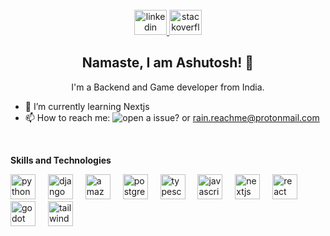 <!--
<div align="center">
<img height="200" src="https://media.licdn.com/dms/image/C4D03AQEC-_6i38jitw/profile-displayphoto-shrink_200_200/0/1610804662637?e=1701907200&v=beta&t=-t4iUOVT0_fJZ32JuoOEmJ7Aiu-E5Lg8Wd02BWJkinA" />
</div>
 -->
<br/>

<div align="center">
  <a href="https://linkedin.com/in/yadav-vishu" target="_blank">
    <img src="https://raw.githubusercontent.com/maurodesouza/profile-readme-generator/master/src/assets/icons/social/linkedin/default.svg" width="52" height="40" alt="linkedin logo"  />
  </a>
  <a href="https://stackoverflow.com/users/13508049/rain/" target="_blank">
    <img src="https://raw.githubusercontent.com/maurodesouza/profile-readme-generator/master/src/assets/icons/social/stackoverflow/default.svg" width="52" height="40" alt="stackoverflow logo"  />
  </a>
</div>

<h2 align="center">Namaste, I am Ashutosh! 🙏</h2>

<p align="center">I'm a Backend and Game developer from India.</p>

<!-- - 🔭 I’m currently working on game mechanics. -->
- 🌱 I’m currently learning Nextjs
- 📫 How to reach me: ![open a issue?](https://github.com/vi4hu/vi4hu/issues) or rain.reachme@protonmail.com

<br />

<b>Skills and Technologies</b>

<div align="left">
  <img src="https://img.shields.io/badge/Python-3776AB?logo=python&logoColor=white&style=for-the-badge" height="40" alt="python logo"  />
  <img width="12" />
  <img src="https://img.shields.io/badge/Django-092E20?logo=django&logoColor=white&style=for-the-badge" height="40" alt="django logo"  />
  <img width="12" />
  <img src="https://img.shields.io/badge/Amazon AWS-232F3E?logo=amazonaws&logoColor=white&style=for-the-badge" height="40" alt="amazonwebservices logo"  />
  <img width="12" />
  <img src="https://img.shields.io/badge/PostgreSQL-4169E1?logo=postgresql&logoColor=white&style=for-the-badge" height="40" alt="postgresql logo"  />
  <img width="12" />
  <img src="https://img.shields.io/badge/TypeScript-3178C6?logo=typescript&logoColor=white&style=for-the-badge" height="40" alt="typescript logo"  />
  <img width="12" />
  <img src="https://img.shields.io/badge/JavaScript-F7DF1E?logo=javascript&logoColor=black&style=for-the-badge" height="40" alt="javascript logo"  />
  <img width="12" />
  <img src="https://img.shields.io/badge/Next.js-000000?logo=nextdotjs&logoColor=white&style=for-the-badge" height="40" alt="nextjs logo"  />
  <img width="12" />
  <img src="https://img.shields.io/badge/React-61DAFB?logo=react&logoColor=black&style=for-the-badge" height="40" alt="react logo"  />
  <img width="12" />
  <img src="https://img.shields.io/badge/Godot Engine-478CBF?logo=godotengine&logoColor=white&style=for-the-badge" height="40" alt="godot logo"  />
  <img width="12" />
  <img src="https://img.shields.io/badge/Tailwind CSS-06B6D4?logo=tailwindcss&logoColor=black&style=for-the-badge" height="40" alt="tailwindcss logo"  />
</div>
<br /><br />

<!--
<b>GitHub Stat</b>

<div align="center">
  <img src="https://github-readme-stats.vercel.app/api?username=vi4hu&hide_title=false&hide_rank=false&show_icons=true&include_all_commits=false&count_private=false&disable_animations=false&theme=github_dark&locale=en&hide_border=true&order=1" height="150" alt="stats graph"  />
 <img src="https://github-readme-stats.vercel.app/api/top-langs?username=vi4hu&locale=en&hide_title=false&layout=compact&card_width=320&langs_count=5&theme=github_dark&hide_border=true&order=2" height="150" alt="languages graph"  />
</div>
-->

<!--
<b>Top Repositories</b>
<div width="100%" align="center">
  <a href="https://github.com/vi4hu/godot_compass" align="left" target="_blank">
    <img align="left" width="45%" src="https://github-readme-stats.vercel.app/api/pin/?username=vi4hu&repo=godot_compass&title_color=3382ed&text_color=ffffff&icon_color=3382ed&bg_color=000000&hide_border=true&locale=en" />
  </a>
  <a href="https://github.com/vi4hu/godot_health_bar_2d" align="right" target="_blank">
    <img align="right" width="45%" src="https://github-readme-stats.vercel.app/api/pin/?username=vi4hu&repo=godot_health_bar_2d&title_color=3382ed&text_color=ffffff&icon_color=3382ed&bg_color=000000&hide_border=true&locale=en" />
  </a>
</div><br /><br /><br /><br /><br /><br /><br />

<br />


<div width="100%" align="center">
  <a href="https://github.com/vi4hu/neuenable" align="left" target="_blank">
    <img align="left" width="45%" src="https://github-readme-stats.vercel.app/api/pin/?username=vi4hu&repo=neuenable&title_color=3382ed&text_color=ffffff&icon_color=3382ed&bg_color=000000&hide_border=true&locale=en" />
  </a>
  <a href="https://github.com/vi4hu/godot_supplies" align="right" target="_blank">
    <img align="right" width="45%" src="https://github-readme-stats.vercel.app/api/pin/?username=vi4hu&repo=godot_supplies&title_color=3382ed&text_color=ffffff&icon_color=3382ed&bg_color=000000&hide_border=true&locale=en" />
  </a>
</div><br /><br /><br /><br /><br /><br /><br />
-->
<!--
<h4 align="center">Play my indie Games</h4>
<p align="center">
  <a align="center" href="https://rainxdev.itch.io/"><img alt="itch.io" src="https://github.com/vi4hu/vi4hu/blob/main/elements/itch.io.png"    width="30" height="30" /></a>
</p>
<h4 align="center">Follow Me</h4>
<p align="center">
  <a href="https://twitter.com/rainxcat1/"><img alt="twitter" src="https://github.com/vi4hu/vi4hu/blob/main/elements/twitter.png" width="30" height="30" /></a>
  <a href="https://www.youtube.com/channel/UCZl5Gy9LmY6B2XQtL8QeKvQ"><img alt="youtube" src="https://github.com/vi4hu/vi4hu/blob/main/elements/youtube.png" width="30" height="30" /></a>
  <a href="https://www.instagram.com/rainx_cat/"><img alt="insta" src="https://github.com/vi4hu/vi4hu/blob/main/elements/instagram.png" width="30" height="30" /></a>
  <a href="https://stackoverflow.com/users/13508049/rain/"><img alt="stackoverflow" src="https://github.com/vi4hu/vi4hu/blob/main/elements/stackoverflow.png" width="30" height="30" /></a>
</p>
<br>
-->
<!-- <p align="center">
  <img alt="itch.io" src="https://github-readme-stats.vercel.app/api?username=vi4hu&count_private=true&show_icons=true&theme=tokyonight" width="400" height="200" /> -->
<!--   <img alt="itch.io" src="https://github-readme-stats.vercel.app/api/top-langs/?username=vi4hu&layout=compact&show_icons=true&theme=tokyonight" width="400" height="200" /> -->

<!--![rain kun GitHub stats](https://github-readme-stats.vercel.app/api?username=vi4hu&count_private=true&show_icons=true&theme=tokyonight)
![Top Langs](https://github-readme-stats.vercel.app/api/top-langs/?username=vi4hu&layout=compact&show_icons=true&theme=tokyonight) -->
